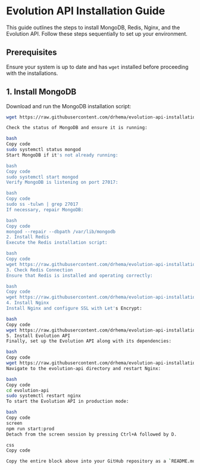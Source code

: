 # Evolution API Installation Guide

This guide outlines the steps to install MongoDB, Redis, Nginx, and the Evolution API. Follow these steps sequentially to set up your environment.

## Prerequisites

Ensure your system is up to date and has `wget` installed before proceeding with the installations.

## 1. Install MongoDB

Download and run the MongoDB installation script:

```bash
wget https://raw.githubusercontent.com/drhema/evolution-api-installation/main/1-mongo.sh && chmod +x 1-mongo.sh && ./1-mongo.sh

Check the status of MongoDB and ensure it is running:

bash
Copy code
sudo systemctl status mongod
Start MongoDB if it's not already running:

bash
Copy code
sudo systemctl start mongod
Verify MongoDB is listening on port 27017:

bash
Copy code
sudo ss -tulwn | grep 27017
If necessary, repair MongoDB:

bash
Copy code
mongod --repair --dbpath /var/lib/mongodb
2. Install Redis
Execute the Redis installation script:

bash
Copy code
wget https://raw.githubusercontent.com/drhema/evolution-api-installation/main/2-redis.sh && chmod +x 2-redis.sh && ./2-redis.sh
3. Check Redis Connection
Ensure that Redis is installed and operating correctly:

bash
Copy code
wget https://raw.githubusercontent.com/drhema/evolution-api-installation/main/3-redis_check.sh && chmod +x 3-redis_check.sh && ./3-redis_check.sh
4. Install Nginx
Install Nginx and configure SSL with Let's Encrypt:

bash
Copy code
wget https://raw.githubusercontent.com/drhema/evolution-api-installation/main/4-nginx.sh && chmod +x 4-nginx.sh && ./4-nginx.sh
5. Install Evolution API
Finally, set up the Evolution API along with its dependencies:

bash
Copy code
wget https://raw.githubusercontent.com/drhema/evolution-api-installation/main/5-EvolutionAPI.sh && chmod +x 5-EvolutionAPI.sh && ./5-EvolutionAPI.sh
Navigate to the evolution-api directory and restart Nginx:

bash
Copy code
cd evolution-api
sudo systemctl restart nginx
To start the Evolution API in production mode:

bash
Copy code
screen
npm run start:prod
Detach from the screen session by pressing Ctrl+A followed by D.

css
Copy code

Copy the entire block above into your GitHub repository as a `README.md` file to provide a comprehensive installation guide for users.
